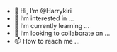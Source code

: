 - 👋 Hi, I’m @Harrykiri
- 👀 I’m interested in ...
- 🌱 I’m currently learning ...
- 💞️ I’m looking to collaborate on ...
- 📫 How to reach me ...

<!---
Harrykiri/Harrykiri is a ✨ special ✨ repository because its `README.md` (this file) appears on your GitHub profile.
You can click the Preview link to take a look at your changes.
--->
